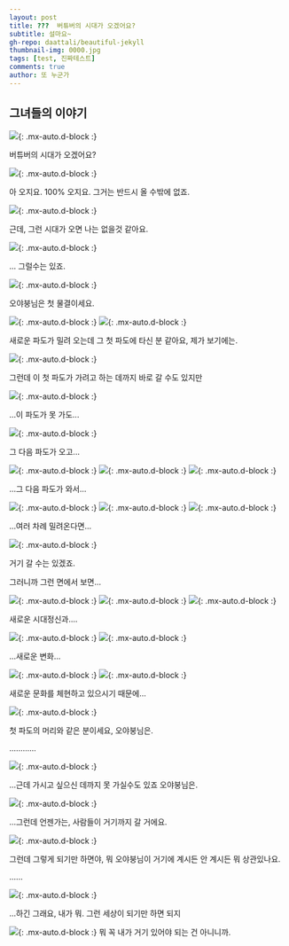 ```yaml
---
layout: post
title: ???  버튜버의 시대가 오겠어요?
subtitle: 설마요~
gh-repo: daattali/beautiful-jekyll
thumbnail-img: 0000.jpg
tags: [test, 진짜테스트]
comments: true
author: 또 누군가
---
```


## 그녀들의 이야기

![](/0000.jpg){: .mx-auto.d-block :}

버튜버의 시대가 오겠어요?





![](/0001.jpg){: .mx-auto.d-block :}

아 오지요. 100% 오지요. 그거는 반드시 올 수밖에 없죠.





![](/0002.jpg){: .mx-auto.d-block :}

근데, 그런 시대가 오면 나는 없을것 같아요.





![](/0003.gif){: .mx-auto.d-block :}

... 그럴수는 있죠.





![](/0004.jpg){: .mx-auto.d-block :}

오야붕님은 첫 물결이세요.





![](/0005.jpg){: .mx-auto.d-block :}
![](/0006.jpg){: .mx-auto.d-block :}

새로운 파도가 밀려 오는데 그 첫 파도에 타신 분 같아요, 제가 보기에는.





![](/0007.gif){: .mx-auto.d-block :}

그런데 이 첫 파도가 가려고 하는 데까지 바로 갈 수도 있지만





![](/0008.gif){: .mx-auto.d-block :}

...이 파도가 못 가도...





![](/0009.gif){: .mx-auto.d-block :}

그 다음 파도가 오고...





![](/0010.jpg){: .mx-auto.d-block :}
![](/0011.gif){: .mx-auto.d-block :}
![](/0012.gif){: .mx-auto.d-block :}

...그 다음 파도가 와서...





![](/0013.gif){: .mx-auto.d-block :}
![](/0014.gif){: .mx-auto.d-block :}
![](/0015.gif){: .mx-auto.d-block :}

...여러 차례 밀려온다면...





![](/0016.jpg){: .mx-auto.d-block :}

거기 갈 수는 있겠죠.

그러니까 그런 면에서 보면...






![](/0017.gif){: .mx-auto.d-block :}
![](/0018.gif){: .mx-auto.d-block :}
![](/0019.gif){: .mx-auto.d-block :}

새로운 시대정신과....






![](/0020.gif){: .mx-auto.d-block :}
![](/0021.gif){: .mx-auto.d-block :}

...새로운 변화...






![](/0022.gif){: .mx-auto.d-block :}
![](/0023.gif){: .mx-auto.d-block :}

새로운 문화를 체현하고 있으시기 때문에...






![](/0024.gif){: .mx-auto.d-block :}

첫 파도의 머리와 같은 분이세요, 오야붕님은.

















............
















![](/0025.gif){: .mx-auto.d-block :}

...근데 가시고 싶으신 데까지 못 가실수도 있죠 오야붕님은.






![](/0026.gif){: .mx-auto.d-block :}

...그런데 언젠가는, 사람들이 거기까지 갈 거에요.






![](/0027.gif){: .mx-auto.d-block :}

그런데 그렇게 되기만 하면야, 뭐 오야붕님이 거기에 계시든 안 계시든 뭐 상관있나요.



















......

















![](/0028.gif){: .mx-auto.d-block :}

...하긴 그래요, 내가 뭐. 그런 세상이 되기만 하면 되지
















![](/0029.gif){: .mx-auto.d-block :}
뭐 꼭 내가 거기 있어야 되는 건 아니니까.













